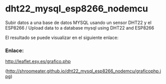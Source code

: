 # dht22_mysql_esp8266_nodemcu
Subir datos a una base de datos MYSQL usando un sensor DHT22 y el ESP8266 / Upload data to a database mysql using DHT22 and ESP8266

El resultado se puede visualizar en el siguiente enlace:

### Enlace:

http://leaflet.esy.es/grafico.php

(http://shroomeater.github.io/dht22_mysql_esp8266_nodemcu/graficophp.jpg)
